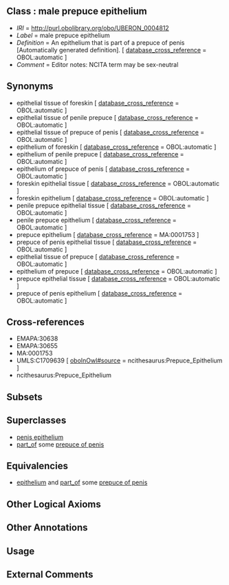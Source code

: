 
## Class : male prepuce epithelium

 * *IRI* = http://purl.obolibrary.org/obo/UBERON_0004812
 * *Label* = male prepuce epithelium
 * *Definition* = An epithelium that is part of a prepuce of penis [Automatically generated definition]. [ [database_cross_reference](../../ef/oboInOwl#hasDbXref.md) = OBOL:automatic ]
 * *Comment* = Editor notes: NCITA term may be sex-neutral

## Synonyms

 * epithelial tissue of foreskin [ [database_cross_reference](../../ef/oboInOwl#hasDbXref.md) = OBOL:automatic ]
 * epithelial tissue of penile prepuce [ [database_cross_reference](../../ef/oboInOwl#hasDbXref.md) = OBOL:automatic ]
 * epithelial tissue of prepuce of penis [ [database_cross_reference](../../ef/oboInOwl#hasDbXref.md) = OBOL:automatic ]
 * epithelium of foreskin [ [database_cross_reference](../../ef/oboInOwl#hasDbXref.md) = OBOL:automatic ]
 * epithelium of penile prepuce [ [database_cross_reference](../../ef/oboInOwl#hasDbXref.md) = OBOL:automatic ]
 * epithelium of prepuce of penis [ [database_cross_reference](../../ef/oboInOwl#hasDbXref.md) = OBOL:automatic ]
 * foreskin epithelial tissue [ [database_cross_reference](../../ef/oboInOwl#hasDbXref.md) = OBOL:automatic ]
 * foreskin epithelium [ [database_cross_reference](../../ef/oboInOwl#hasDbXref.md) = OBOL:automatic ]
 * penile prepuce epithelial tissue [ [database_cross_reference](../../ef/oboInOwl#hasDbXref.md) = OBOL:automatic ]
 * penile prepuce epithelium [ [database_cross_reference](../../ef/oboInOwl#hasDbXref.md) = OBOL:automatic ]
 * prepuce epithelium [ [database_cross_reference](../../ef/oboInOwl#hasDbXref.md) = MA:0001753 ]
 * prepuce of penis epithelial tissue [ [database_cross_reference](../../ef/oboInOwl#hasDbXref.md) = OBOL:automatic ]
 * epithelial tissue of prepuce [ [database_cross_reference](../../ef/oboInOwl#hasDbXref.md) = OBOL:automatic ]
 * epithelium of prepuce [ [database_cross_reference](../../ef/oboInOwl#hasDbXref.md) = OBOL:automatic ]
 * prepuce epithelial tissue [ [database_cross_reference](../../ef/oboInOwl#hasDbXref.md) = OBOL:automatic ]
 * prepuce of penis epithelium [ [database_cross_reference](../../ef/oboInOwl#hasDbXref.md) = OBOL:automatic ]

## Cross-references

 * EMAPA:30638
 * EMAPA:30655
 * MA:0001753
 * UMLS:C1709639 [ [oboInOwl#source](../../ce/oboInOwl#source.md) = ncithesaurus:Prepuce_Epithelium ]
 * ncithesaurus:Prepuce_Epithelium

## Subsets


## Superclasses

 * [penis epithelium](../../UBERON/03/UBERON_0004803.md)
 * [part_of](../../BFO/50/BFO_0000050.md) some [prepuce of penis](../../UBERON/32/UBERON_0001332.md)

## Equivalencies

 * [epithelium](../../UBERON/83/UBERON_0000483.md) and [part_of](../../BFO/50/BFO_0000050.md) some [prepuce of penis](../../UBERON/32/UBERON_0001332.md)

## Other Logical Axioms


## Other Annotations


## Usage


## External Comments

